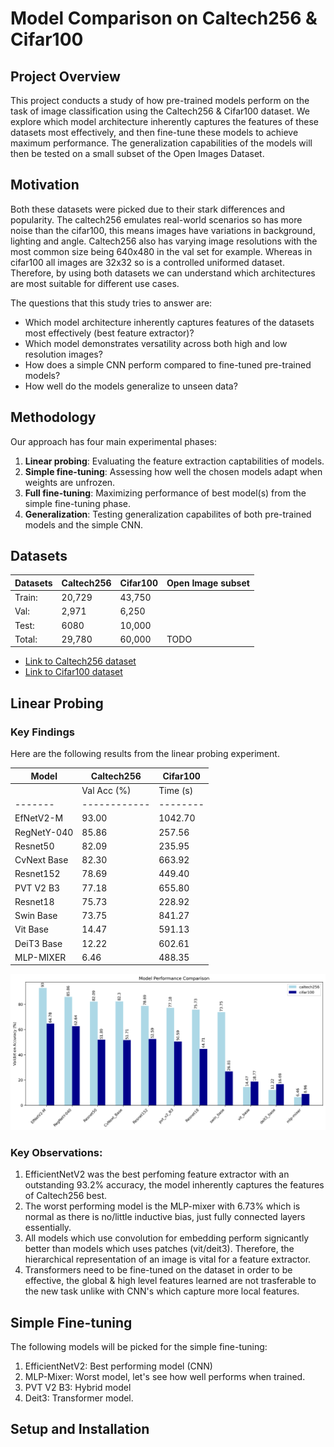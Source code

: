 # Model Comparison on Caltech256 & Cifar100

## Project Overview

This project conducts a study of how pre-trained models perform on the task of image classification using the Caltech256 & Cifar100 dataset. We explore which model architecture inherently captures the features of these datasets most effectively, and then fine-tune these models to achieve maximum performance. The generalization capabilities of the models will then be tested on a small subset of the Open Images Dataset. 

## Motivation 

Both these datasets were picked due to their stark differences and popularity. The caltech256 emulates real-world scenarios so has more noise than the cifar100, this means images have variations in background, lighting and angle. Caltech256 also has varying image resolutions with the most common size being 640x480 in the val set for example. Whereas in cifar100 all images are 32x32 so is a controlled uniformed dataset. Therefore, by using both datasets we can understand which architectures are most suitable for different use cases.

The questions that this study tries to answer are:

- Which model architecture inherently captures features of the datasets most effectively (best feature extractor)?
- Which model demonstrates versatility across both high and low resolution images?
- How does a simple CNN perform compared to fine-tuned pre-trained models?
- How well do the models generalize to unseen data?

## Methodology

Our approach has four main experimental phases:

1.  **Linear probing**: Evaluating the feature extraction captabilities of models.
2.  **Simple fine-tuning**: Assessing how well the chosen models adapt when weights are unfrozen.
3.  **Full fine-tuning**: Maximizing performance of best model(s) from the simple fine-tuning phase. 
4. **Generalization**: Testing generalization capabilites of both pre-trained models and the simple CNN.

## Datasets

Datasets | Caltech256 | Cifar100 | Open Image subset |
|--------|------------|----------|-------------------| 
|Train: | 20,729 | 43,750 |    |
|Val:  | 2,971 | 6,250 |        |
|Test: | 6080 | 10,000 |        |
|Total: | 29,780 |  60,000 |  TODO  |

- [Link to Caltech256 dataset](https://data.caltech.edu/records/nyy15-4j048)
- [Link to Cifar100 dataset](https://www.cs.toronto.edu/~kriz/cifar.html)

## Linear Probing 

### Key Findings 

Here are the following results from the linear probing experiment.

| Model |  Caltech256          |  Cifar100             |
|-------|----------------------|-----------------------|
|       | Val Acc (%)| Time (s)| Val Acc (%) | Time (s)|
|-------|------------|-------- |-------------|---------|
| EfNetV2-M | 93.00 | 1042.70 | 64.78   | 2194.13  |
| RegNetY-040 | 85.86 | 257.56 | 62.64 | 524.62   |
| Resnet50 | 82.09 | 235.95 | 51.89 |   475.19   |
| CvNext Base | 82.30 | 663.92 | 51.71 | 1388.22  |
| Resnet152 | 78.69 | 449.40   | 52.59 | 934.88   |
| PVT V2 B3 | 77.18 | 655.80  | 50.59  | 1194.28 |
| Resnet18 | 75.73 | 228.92 | 44.71 | 464.59 |
| Swin Base | 73.75 | 841.27 | 26.85 | 1754.46  |
| Vit Base | 14.47 | 591.13 | 18.77  |  1229.89 |
| DeiT3 Base | 12.22 | 602.61 | 16.69 | 1253.86 |
| MLP-MIXER | 6.46 | 488.35  | 8.96  | 1009.64 |

![Model Performance Comparison](./linear_probe/lp_model_comparison.png)

### Key Observations:

1. EfficientNetV2 was the best perfoming feature extractor with an outstanding 93.2% accuracy, the model inherently captures the features of Caltech256 best.
2. The worst performing model is the MLP-mixer with 6.73% which is normal as there is no/little inductive bias, just fully connected layers essentially.
3.  All models which use convolution for embedding  perform signicantly better than models which uses patches (vit/deit3). Therefore, the hierarchical representation of an image is vital for a feature extractor.
4. Transformers need to be fine-tuned on the dataset in order to be effective, the global & high level features learned are not trasferable to the new task unlike with CNN's which capture more local features.

## Simple Fine-tuning

The following models will be picked for the simple fine-tuning: 

1. EfficientNetV2: Best performing model (CNN)
2. MLP-Mixer: Worst model, let's see how well performs when trained.
3. PVT V2 B3: Hybrid model
4. Deit3: Transformer model.

## Setup and Installation 





